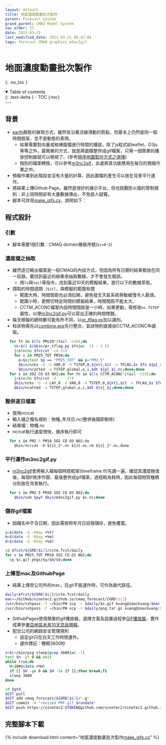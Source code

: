 ```yaml
---
layout: default
title: 地面濃度動畫批次製作
parent: Forecast System
grand_parent: CMAQ Model System
nav_order: 15
date: 2023-03-21
last_modified_date: 2023-03-22 09:47:04
tags: forecast CMAQ graphics m3nc2gif
---
```


# 地面濃度動畫批次製作

{: .no_toc }

<details open markdown="block">
  <summary>
    Table of contents
  </summary>
  {: .text-delta }
- TOC
{:toc}
</details>
---

## 背景

- [earth][earth]靜態的展現方式，雖然有沿著流線滑動的質點，但基本上仍然是同一個時間框架，並不是動態的表現。
  - 如果需要對向量或格柵圖檔進行時間的播放，除了js程式如leaflet、D3js等等之外，最簡單的方式，就是將圖檔整併成gif檔案，只需一個簡單的播放控制器就可以檢視了。(參考[時序地圖製作方式之選擇](https://sinotec2.github.io/FAQ/2023/02/07/TSM_select.html))
  - 個別的檔案轉換，可以參考[m3nc2gif][m3nc2gif]，此處將其功能應用在每日的預報作業之中。
- 預報作業到此階段並沒有大量的計算，因此圖檔的產生可以放在背景平行運作。
- 將結果上傳Github Page，雖然是很好的展示平台，但也挑戰防火牆的管制規則：非上班時間卻有大量數據傳出，不免啟人疑竇。
- 腳本可詳見[make_gifs.cs][make_gifs]，說明如下：

## 程式設計

### 引數

- 腳本需要1個引數：CMAQ domain層級序號(`$i=0~2`)

### 濃度檔之抽取

- 雖然逐日輸出檔案是一般CMAQ的內設方式，但因為所有日期的結果都放在同一目錄，要找到最近的結果來抽取數據，才不會發生錯誤。
  - 用`ls`與`tail`等指令，找到最近10天的模擬結果，進行以下的數據萃取。
- 擷取的時間週期（`$it`），與模擬的範圍有關
  - 範圍大時，時間間距也必須拉開，避免發生天氣系統移動緩慢令人厭煩。
  - 範圍小時，更關切特定時間的模擬結果，時間間距不能太大。
  - CCTM_ACONC檔案內設時間間距是一小時，如果更動，需修改`nc.TSTEP`屬性，以便[m3nc2gif.py][m3nc2gif]可以寫出正確的時間標題。
- 每天模擬的總時數可能有所不同，以[pr_tflag.py](../../utilities/netCDF/pr_tflag.md)加以識別。
- 粒狀物需先以[combine.exe](../POST/run_combMM_R_DM.md)先行整合，氣狀物則直接由CCTM_ACONC中讀取。

```bash
  for fn in $(ls PMs20*|tail -n10);do
    nt=$(( $($bin/pr_tflag.py $fn|wc -l) - 1 ))
    j=$(echo $fn|cut -c4-11)
    for s in PM25_TOT PM10;do
      p=$s;test $p == "PM25_TOT" && p="PM2.5"
      $bin/ncks -O -d VAR,0 -d TSTEP,0,${nt},$it -v TFLAG,$s $fn ${p}_$j.nc
      $bin/ncatted -a TSTEP,global,o,i,$dt ${p}_$j.nc;done;done
  for s in SO2 CO O3 NO2;do for fn in $(ls CCTM_ACONC*|tail -n10);do
    j=$(echo $fn|cut -d'_' -f7)
    $bin/ncks -O -d LAY,0 -d VAR,0 -d TSTEP,0,${nt},$it -v TFLAG,$s $fn ${s}_$j
    $bin/ncatted -a TSTEP,global,o,i,$dt ${s}_$j;done;done
```

### 整併逐日檔案

- 使用ncrcat
- 輸入檔之檔名規則：物種_年月日.nc(整併後隨即刪除)
- 結果檔：物種.nc
- ncrcat執行速度很快，循序執行即可

```python
  for s in PM2.5 PM10 SO2 CO O3 NO2;do
    $bin/ncrcat -O ${s}_2*.nc ${s}.nc;rm ${s}_2*.nc;done
```

### 平行運作m3nc2gif.py

- [m3nc2gif][m3nc2gif]會將輸入檔每個時間框架(timeframe tf)先讀一遍，確認其濃度極值後，每個tf依序作圖、最後整併成gif檔案，過程較為耗時，因此每個物質種類分別放在背景執行。

```bash
  for s in PM2.5 PM10 SO2 CO O3 NO2;do
    $bin/sub $pyt $bin/m3nc2gif.py $s.nc;done
```

### 儲存gif檔案

- 因檔名中不含日期，因此需按照年月日目錄儲存，避免覆蓋。

```bash
y=$(date -d -0day +%Y)
m=$(date -d -0day +%m)
d=$(date -d -0day +%d)

cd $fcst/${GRD[$i]}/cctm.fcst/daily
for s in PM25_TOT PM10 SO2 CO O3 NO2;do
  cp $s.gif pngs/$y/$m/$d;done
```

### 上傳至mac及GithubPage

- 結果上傳至公司外的mac，在git不能運作時，可作為替代路徑。

```bash
daily=$fcst/${GRD[$i]}/cctm.fcst/daily
mac=~/GitHub/sinotec2.github.io/cmaq_forecast/{GRD[$i]}
/usr/bin/sshpass -f ~/bin/PW scp -r $daily/$s.gif kuang@imackuang:$mac
/usr/bin/sshpass -f ~/bin/PW scp -r $daily/png.tar.gz kuang@imackuang:$mac
```

- GithubPages使用簡單的gif播放器，選擇方案及設置過程參[GIF播放器](../../utilities/Graphics/HTML/gif_player.md)，實作成果參[東亞地區未來10天空品預報](https://sinotec2.github.io/cmaq_forecast/)。
- 配合公司的網路安全管理規則
  - 設定git只在白天工作時間運作。
  - 運作標記：睡眠3600秒

```bash
n=$(~/bin/psg sleep|grep 3600|wc -l)
test $n -gt 0 && exit
while true;do
  H=10#$(date +%H)
  if [[ $H -ge 8 && $H -le 17 ]];then break;fi
  sleep 3600
done

cd $gtd
$GIT pull
$GIT add cmaq_forecast/${GRD[$i]}/*.g*
$GIT commit -m "revised PMF.gif $rundate"
$GIT push https://sinotec2:$TOKEN@github.com/sinotec2/sinotec2.github.io.git master >> ~/bat.log
```

## 完整腳本下載

{% include download.html content="地面濃度動畫批次製作[make_gifs.cs][make_gifs]" %}

[m3nc2gif]: ../../utilities/Graphics/wrf-python/4.m3nc2gif "m3nc檔案轉GIF"
[earth]: <https://sinotec2.github.io/Focus-on-Air-Quality/utilities/Graphics/earth> "earth套件之應用"
[make_gifs]: https://github.com/sinotec2/Focus-on-Air-Quality/blob/main/GridModels/ForecastSystem/make_gifs.cs "地面濃度動畫批次製作"